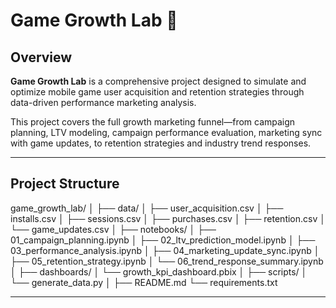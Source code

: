# Game Growth Lab 🚀

## Overview

**Game Growth Lab** is a comprehensive project designed to simulate and optimize mobile game user acquisition and retention strategies through data-driven performance marketing analysis.

This project covers the full growth marketing funnel—from campaign planning, LTV modeling, campaign performance evaluation, marketing sync with game updates, to retention strategies and industry trend responses.

---

## Project Structure


game_growth_lab/
│
├── data/
│ ├── user_acquisition.csv
│ ├── installs.csv
│ ├── sessions.csv
│ ├── purchases.csv
│ ├── retention.csv
│ └── game_updates.csv
│
├── notebooks/
│ ├── 01_campaign_planning.ipynb
│ ├── 02_ltv_prediction_model.ipynb
│ ├── 03_performance_analysis.ipynb
│ ├── 04_marketing_update_sync.ipynb
│ ├── 05_retention_strategy.ipynb
│ └── 06_trend_response_summary.ipynb
│
├── dashboards/
│ └── growth_kpi_dashboard.pbix
│
├── scripts/
│ └── generate_data.py
│
├── README.md
└── requirements.txt

---
